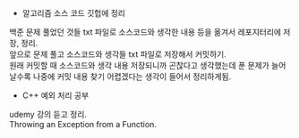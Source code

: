 - 알고리즘 소스 코드 깃헙에 정리

백준 문제 풀었던 것들 txt 파일로 소스코드와 생각한 내용 등을 옮겨서 레포지터리에 저장, 정리.  
앞으로 문제 풀고 소스코드와 생각들 txt 파일로 저장해서 커밋하기.  
원래 커밋할 때 소스코드와 생각 내용 저장되니까 곤찮다고 생각했는데 푼 문제가 늘어날수록 나중에 커밋 내용 찾기 어렵겠다는 생각이 들어서 정리하게됨.

- C++ 예외 처리 공부

udemy 강의 듣고 정리.  
Throwing an Exception from a Function.
